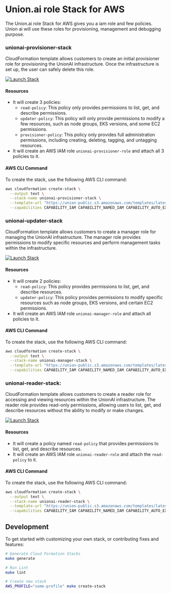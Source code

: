 # Union.ai role Stack for AWS

The Union.ai role Stack for AWS gives you a iam role and few policies. Union ai will use these roles for provisioning, management and debugging purpose.

### unionai-provisioner-stack
CloudFormation template allows customers to create an initial provisioner role for provisioning the UnionAI infrastructure. Once the infrastructure is set up, the user can safely delete this role.

[![Launch Stack](https://s3.amazonaws.com/cloudformation-examples/cloudformation-launch-stack.png)](https://union-public.s3.amazonaws.com/templates/latest/unionai-provisioner-stack.yml)

#### Resources
- It will create 3 policies:
   - `read-policy`: This policy only provides permissions to list, get, and describe permissions.
   - `updater-policy`: This policy will only provide permissions to modify a few resources, such as node groups, EKS versions, and some EC2 permissions.
   - `provisioner-policy`: This policy only provides full administration permissions, including creating, deleting, tagging, and untagging resources.
- It will create an AWS IAM role `unionai-provisioner-role` and attach all 3 policies to it.

#### AWS CLI Command
To create the stack, use the following AWS CLI command:

```bash
aws cloudformation create-stack \
  --output text \
  --stack-name unionai-provisioner-stack \
  --template-url "https://union-public.s3.amazonaws.com/templates/latest/unionai-provisioner-stack.yml" \
  --capabilities CAPABILITY_IAM CAPABILITY_NAMED_IAM CAPABILITY_AUTO_EXPAND
```

### unionai-updater-stack
CloudFormation template allows customers to create a manager role for managing the UnionAI infrastructure. The manager role provides permissions to modify specific resources and perform management tasks within the infrastructure.

[![Launch Stack](https://s3.amazonaws.com/cloudformation-examples/cloudformation-launch-stack.png)](https://union-public.s3.amazonaws.com/templates/latest/unionai-manager-stack.yml)

#### Resources
- It will create 2 policies:
   - `read-policy`: This policy provides permissions to list, get, and describe resources.
   - `updater-policy`: This policy provides permissions to modify specific resources such as node groups, EKS versions, and certain EC2 permissions.
- It will create an AWS IAM role `unionai-manager-role` and attach all policies to it.

#### AWS CLI Command
To create the stack, use the following AWS CLI command:

```bash
aws cloudformation create-stack \
  --output text \
  --stack-name unionai-manager-stack \
  --template-url "https://union-public.s3.amazonaws.com/templates/latest/unionai-updater-stack.yml" \
  --capabilities CAPABILITY_IAM CAPABILITY_NAMED_IAM CAPABILITY_AUTO_EXPAND
```

### unionai-reader-stack:
CloudFormation template allows customers to create a reader role for accessing and viewing resources within the UnionAI infrastructure. The reader role provides read-only permissions, allowing users to list, get, and describe resources without the ability to modify or make changes.

[![Launch Stack](https://s3.amazonaws.com/cloudformation-examples/cloudformation-launch-stack.png)](https://union-public.s3.amazonaws.com/templates/latest/unionai-reader-stack.yml)

#### Resources
- It will create a policy named `read-policy` that provides permissions to list, get, and describe resources.
- It will create an AWS IAM role `unionai-reader-role` and attach the `read-policy` to it.

#### AWS CLI Command
To create the stack, use the following AWS CLI command:

```bash
aws cloudformation create-stack \
  --output text \
  --stack-name unionai-reader-stack \
  --template-url "https://union-public.s3.amazonaws.com/templates/latest/unionai-reader-stack.yml" \
  --capabilities CAPABILITY_IAM CAPABILITY_NAMED_IAM CAPABILITY_AUTO_EXPAND
```

## Development
To get started with customizing your own stack, or contributing fixes and features:

```bash
# Generate Cloud Formation Stacks
make generate

# Run Lint
make lint

# Create new stack
AWS_PROFILE="some-profile" make create-stack
```
